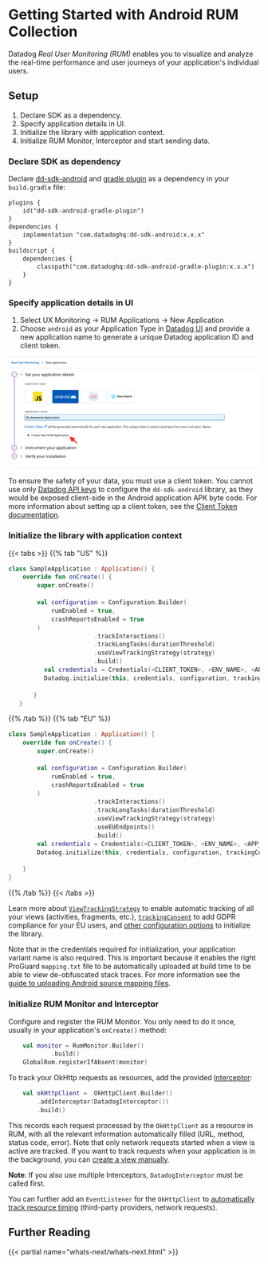# Getting Started with Android RUM Collection

Datadog *Real User Monitoring (RUM)* enables you to visualize and analyze the real-time performance and user journeys of your application's individual users.

## Setup

1. Declare SDK as a dependency.
2. Specify application details in UI.
3. Initialize the library with application context.
4. Initialize RUM Monitor, Interceptor and start sending data.


### Declare SDK as dependency

Declare [dd-sdk-android][1] and [gradle plugin][13] as a dependency in your `build.gradle` file:

```
plugins {
    id("dd-sdk-android-gradle-plugin")
}
dependencies {
    implementation "com.datadoghq:dd-sdk-android:x.x.x" 
}
buildscript {
    dependencies {
        classpath("com.datadoghq:dd-sdk-android-gradle-plugin:x.x.x")
    }
}
```

### Specify application details in UI

1. Select UX Monitoring -> RUM Applications -> New Application
2. Choose `android` as your Application Type in [Datadog UI][2] and provide a new application name to generate a unique Datadog application ID and client token.

![image][12]

To ensure the safety of your data, you must use a client token. You cannot use only [Datadog API keys][3] to configure the `dd-sdk-android` library, as they would be exposed client-side in the Android application APK byte code. For more information about setting up a client token, see the [Client Token documentation][4].

### Initialize the library with application context

{{< tabs >}}
{{% tab "US" %}}
```kotlin
class SampleApplication : Application() {
    override fun onCreate() {
        super.onCreate()

        val configuration = Configuration.Builder(
            rumEnabled = true,
            crashReportsEnabled = true
        )
                        .trackInteractions()
                        .trackLongTasks(durationThreshold)
                        .useViewTrackingStrategy(strategy)
                        .build()
          val credentials = Credentials(<CLIENT_TOKEN>, <ENV_NAME>, <APP_VARIANT_NAME>, <APPLICATION_ID>)
          Datadog.initialize(this, credentials, configuration, trackingConsent)

       }
   }
```

{{% /tab %}}
{{% tab "EU" %}}
```kotlin
class SampleApplication : Application() {
    override fun onCreate() {
        super.onCreate()

        val configuration = Configuration.Builder(
            rumEnabled = true,
            crashReportsEnabled = true
        )
                        .trackInteractions()
                        .trackLongTasks(durationThreshold)
                        .useViewTrackingStrategy(strategy)
                        .useEUEndpoints()
                        .build()
        val credentials = Credentials(<CLIENT_TOKEN>, <ENV_NAME>, <APP_VARIANT_NAME>, <APPLICATION_ID>)
        Datadog.initialize(this, credentials, configuration, trackingConsent)
          
    }
}
```
{{% /tab %}}
{{< /tabs >}}

Learn more about [`ViewTrackingStrategy`][5] to enable automatic tracking of all your views (activities, fragments, etc.), [`trackingConsent`][6] to add GDPR compliance for your EU users, and [other configuration options][7] to initialize the library.

Note that in the credentials required for initialization, your application variant name is also required. This is important because it enables the right ProGuard `mapping.txt` file to be automatically uploaded at build time to be able to view de-obfuscated stack traces. For more information see the [guide to uploading Android source mapping files][8].

### Initialize RUM Monitor and Interceptor

Configure and register the RUM Monitor. You only need to do it once, usually in your application's `onCreate()` method:

```kotlin
    val monitor = RumMonitor.Builder()
            .build()
    GlobalRum.registerIfAbsent(monitor)
```


To track your OkHttp requests as resources, add the provided [Interceptor][9]:

```kotlin
    val okHttpClient =  OkHttpClient.Builder()
        .addInterceptor(DatadogInterceptor())
        .build()
```

This records each request processed by the `OkHttpClient` as a resource in RUM, with all the relevant information automatically filled (URL, method, status code, error). Note that only network requests started when a view is active are tracked. If you want to track requests when your application is in the background, you can [create a view manually][10].

**Note**: If you also use multiple Interceptors, `DatadogInterceptor` must be called first.

You can further add an `EventListener` for the `OkHttpClient` to [automatically track resource timing][11] (third-party providers, network requests). 


## Further Reading

{{< partial name="whats-next/whats-next.html" >}}

[1]: https://github.com/DataDog/dd-sdk-android
[2]: https://app.datadoghq.com/rum/application/create
[3]: https://docs.datadoghq.com/account_management/api-app-keys/#api-keys
[4]: https://docs.datadoghq.com/account_management/api-app-keys/#client-tokens
[5]: /real_user_monitoring/android/advanced_configuration/#automatically-track-views
[6]: /real_user_monitoring/android/troubleshooting/#set-tracking-consent-gdpr-compliance
[7]: /real_user_monitoring/android/advanced_configuration/#initialization-parameters
[8]: /real_user_monitoring/error_tracking/android/#upload-your-mapping-file
[9]: https://square.github.io/okhttp/interceptors/
[10]: /real_user_monitoring/android/advanced_configuration/#custom-views
[11]: /real_user_monitoring/android/advanced_configuration/#automatically-track-network-requests
[12]: https://raw.githubusercontent.com/DataDog/dd-sdk-android/master/docs/images/create_rum_application.png
[13]: https://github.com/DataDog/dd-sdk-android-gradle-plugin
